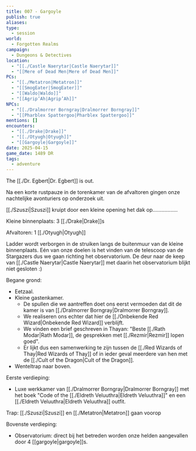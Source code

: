 ```yaml
---
title: 007 - Gargoyle
publish: true
aliases: 
type:
  - session
world:
  - Forgotten Realms
campaign:
  - Dungeons & Detectives
location:
  - "[[./Castle Naerytar|Castle Naerytar]]"
  - "[[Mere of Dead Men|Mere of Dead Men]]"
PCs:
  - "[[./Metatron|Metatron]]"
  - "[[SmogEater|SmogEater]]"
  - "[[Waldo|Waldo]]"
  - "[[Agrip’Ah|Agrip’Ah]]"
NPCs:
  - "[[./Dralmorrer Borngray|Dralmorrer Borngray]]"
  - "[[Pharblex Spattergoo|Pharblex Spattergoo]]"
mentions: []
encounters:
  - "[[./Drake|Drake]]"
  - "[[./Otyugh|Otyugh]]"
  - "[[Gargoyle|Gargoyle]]"
date: 2025-04-15
game_date: 1489 DR
tags:
  - adventure
---
```


The [[./Dr. Egbert|Dr. Egbert]] is out.

Na een korte rustpauze in de torenkamer van de afvaltoren gingen onze nachtelijke avonturiers op onderzoek uit. 

[[./Szuszi|Szuszi]] kruipt door een kleine opening het dak op.................

Kleine binnenplaats:
3 [[./Drake|Drake]]s 

Afvaltoren:
1 [[./Otyugh|Otyugh]]

Ladder wordt verborgen in de struiken langs de buitenmuur van de kleine binnenplaats. Eén van onze doelen is het vinden van de telescoop van de Stargazers dus we gaan richting het observatorium. De deur naar de keep van [[./Castle Naerytar|Castle Naerytar]] met daarin het observatorium blijkt niet gesloten :) 

Begane grond:
* Eetzaal.
* Kleine gastenkamer. 
	* De spullen die we aantreffen doet ons eerst vermoeden dat dit de kamer is van [[./Dralmorrer Borngray|Dralmorrer Borngray]]. 
	* We realiseren ons echter dat hier de [[./Onbekende Red Wizard|Onbekende Red Wizard]] verblijft. 
	* We vinden een brief geschreven in Thayan: "Beste [[./Rath Modar|Rath Modar]], de gesprekken met [[./Rezmir|Rezmir]] lopen goed". 
	* Er lijkt dus een samenwerking te zijn tussen de [[./Red Wizards of Thay|Red Wizards of Thay]] of in ieder geval meerdere van hen met de [[./Cult of the Dragon|Cult of the Dragon]].  
* Wenteltrap naar boven.

Eerste verdieping:
* Luxe werkkamer van [[./Dralmorrer Borngray|Dralmorrer Borngray]] met het boek "Code of the [[./Eldreth Veluuthra|Eldreth Veluuthra]]" en een [[./Eldreth Veluuthra|Eldreth Veluuthra]] outfit.

Trap: [[./Szuszi|Szuszi]] en [[./Metatron|Metatron]] gaan voorop

Bovenste verdieping:
- Observatorium: direct bij het betreden worden onze helden aangevallen door 4 [[gargoyle|gargoyle]]s. 

